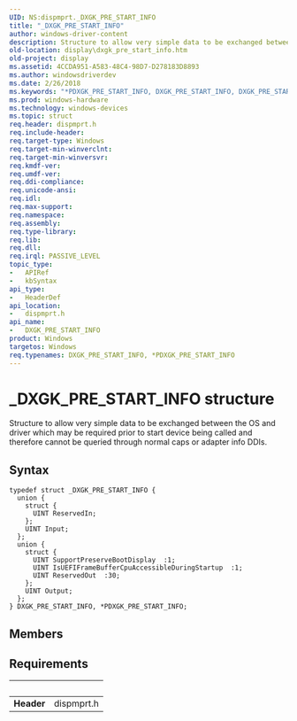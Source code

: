 ```yaml
---
UID: NS:dispmprt._DXGK_PRE_START_INFO
title: "_DXGK_PRE_START_INFO"
author: windows-driver-content
description: Structure to allow very simple data to be exchanged between the OS and driver which may be required prior to start device being called and therefore cannot be queried through normal caps or adapter info DDIs.
old-location: display\dxgk_pre_start_info.htm
old-project: display
ms.assetid: 4CCDA951-A583-48C4-98D7-D278183D8893
ms.author: windowsdriverdev
ms.date: 2/26/2018
ms.keywords: "*PDXGK_PRE_START_INFO, DXGK_PRE_START_INFO, DXGK_PRE_START_INFO structure [Display Devices], PDXGK_PRE_START_INFO, PDXGK_PRE_START_INFO structure pointer [Display Devices], _DXGK_PRE_START_INFO, display.dxgk_pre_start_info, dispmprt/DXGK_PRE_START_INFO, dispmprt/PDXGK_PRE_START_INFO"
ms.prod: windows-hardware
ms.technology: windows-devices
ms.topic: struct
req.header: dispmprt.h
req.include-header: 
req.target-type: Windows
req.target-min-winverclnt: 
req.target-min-winversvr: 
req.kmdf-ver: 
req.umdf-ver: 
req.ddi-compliance: 
req.unicode-ansi: 
req.idl: 
req.max-support: 
req.namespace: 
req.assembly: 
req.type-library: 
req.lib: 
req.dll: 
req.irql: PASSIVE_LEVEL
topic_type:
-	APIRef
-	kbSyntax
api_type:
-	HeaderDef
api_location:
-	dispmprt.h
api_name:
-	DXGK_PRE_START_INFO
product: Windows
targetos: Windows
req.typenames: DXGK_PRE_START_INFO, *PDXGK_PRE_START_INFO
---
```


# _DXGK_PRE_START_INFO structure
Structure to allow very simple data to be exchanged between the OS and driver which may be required prior to start device being called and therefore cannot be queried through normal caps or adapter info DDIs.

## Syntax
````
typedef struct _DXGK_PRE_START_INFO {
  union {
    struct {
      UINT ReservedIn;
    };
    UINT Input;
  };
  union {
    struct {
      UINT SupportPreserveBootDisplay  :1;
      UINT IsUEFIFrameBufferCpuAccessibleDuringStartup  :1;
      UINT ReservedOut  :30;
    };
    UINT Output;
  };
} DXGK_PRE_START_INFO, *PDXGK_PRE_START_INFO;
````

## Members



## Requirements
| &nbsp; | &nbsp; |
| ---- |:---- |
| **Header** | dispmprt.h |
